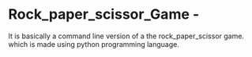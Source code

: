 # Rock_paper_scissor_Game -

It is basically a command line version of a the rock_paper_scissor game.
which is made using python programming language.

